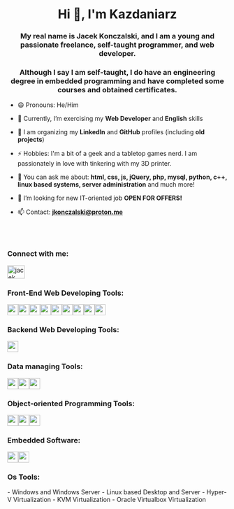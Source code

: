 <!--
**Kazdaniarz/Kazdaniarz** is a ✨ _special_ ✨ repository because its `README.md` (this file) appears on your GitHub profile.
-->

<h1 align="center">Hi 👋, I'm Kazdaniarz</h1>
<h3 align="center">My real name is Jacek Konczalski, and I am a young and passionate freelance, self-taught programmer, and web developer.</h3>
<h3 align="center">Although I say I am self-taught, I do have an engineering degree in embedded programming and have completed some courses and obtained certificates.</h3>

- 😄 Pronouns: He/Him
  
- 🌱 Currently, I’m exercising my **Web Developer** and **English** skills

- 🌱 I am organizing my **LinkedIn** and **GitHub** profiles (including **old projects**)

- ⚡ Hobbies: I'm a bit of a geek and a tabletop games nerd. I am passionately in love with tinkering with my 3D printer.

- 💬 You can ask me about: **html, css, js, jQuery, php, mysql, python, c++, linux based systems, server administration** and much more!

- 👯 I’m looking for new IT-oriented job **OPEN FOR OFFERS!**

- 📫 Contact: **jkonczalski@proton.me**

<br>
<br>
<h3 align="left">Connect with me:</h3>
<p align="left">
<a href="https://www.linkedin.com/in/jacek-konczalski-2684232b6" target="blank"><img align="center" src="https://raw.githubusercontent.com/rahuldkjain/github-profile-readme-generator/master/src/images/icons/Social/linked-in-alt.svg" alt="jacek konczalski" height="30" width="40" /></a>
</p>

<h3 align="left">Front-End Web Developing Tools:</h3>
<p align="left" style="display: flex; flex-direction: row;">
  <img style="width: 25px; height: 25px;" src="https://cdn.jsdelivr.net/gh/devicons/devicon@latest/icons/html5/html5-original-wordmark.svg" />
  <img style="width: 25px; height: 25px;" src="https://cdn.jsdelivr.net/gh/devicons/devicon@latest/icons/css3/css3-original-wordmark.svg" />
  <img style="width: 25px; height: 25px;" src="https://cdn.jsdelivr.net/gh/devicons/devicon@latest/icons/javascript/javascript-plain.svg" />
  <img style="width: 25px; height: 25px;" src="https://cdn.jsdelivr.net/gh/devicons/devicon@latest/icons/jquery/jquery-plain-wordmark.svg" /> 
  <img style="width: 25px; height: 25px;" src="https://cdn.jsdelivr.net/gh/devicons/devicon@latest/icons/react/react-original-wordmark.svg" />
  <img style="width: 25px; height: 25px;" src="https://cdn.jsdelivr.net/gh/devicons/devicon@latest/icons/sass/sass-original.svg" />
  <img style="width: 25px; height: 25px;" src="https://cdn.jsdelivr.net/gh/devicons/devicon@latest/icons/bootstrap/bootstrap-original-wordmark.svg" />
  <img style="width: 25px; height: 25px;" src="https://cdn.jsdelivr.net/gh/devicons/devicon@latest/icons/wordpress/wordpress-plain-wordmark.svg" />
  <img style="width: 25px; height: 25px;" src="https://www.bsitsoftware.com/images/ajax/ajax_frameworks_BSIT_Software_Services_Web_And_App_Development_Company_In_India.png" />
</p>
<h3 align="left">Backend Web Developing Tools:</h3>
<p align="left" style="display: flex; flex-direction: row;">
  <img style="width: 25px; height: 25px;" src="https://cdn.jsdelivr.net/gh/devicons/devicon@latest/icons/php/php-original.svg" />
</p>
<h3 align="left">Data managing Tools:</h3>
<p align="left" style="display: flex; flex-direction: row;">
  <img style="width: 25px; height: 25px;" src="https://cdn.jsdelivr.net/gh/devicons/devicon@latest/icons/mysql/mysql-original-wordmark.svg" />
  <img style="width: 25px; height: 25px;" src="https://cdn.jsdelivr.net/gh/devicons/devicon@latest/icons/postgresql/postgresql-plain-wordmark.svg" />
  <img style="width: 25px; height: 25px;" src="https://cdn.jsdelivr.net/gh/devicons/devicon@latest/icons/json/json-original.svg" />
</p>
<h3 align="left">Object-oriented Programming Tools:</h3>
<p align="left" style="display: flex; flex-direction: row;">
  <img style="width: 25px; height: 25px;" src="https://cdn.jsdelivr.net/gh/devicons/devicon@latest/icons/cplusplus/cplusplus-original.svg" />  
  <img style="width: 25px; height: 25px;" src="https://cdn.jsdelivr.net/gh/devicons/devicon@latest/icons/python/python-original-wordmark.svg" />
  <img style="width: 25px; height: 25px;" src="https://cdn.jsdelivr.net/gh/devicons/devicon@latest/icons/bash/bash-original.svg" />
</p>
<h3 align="left">Embedded Software:</h3>
<p align="left" style="display: flex; flex-direction: row;">
  <img style="width: 25px; height: 25px;" src="https://cdn.jsdelivr.net/gh/devicons/devicon@latest/icons/arduino/arduino-original-wordmark.svg" />
  <img style="width: 25px; height: 25px;" src="https://cdn.jsdelivr.net/gh/devicons/devicon@latest/icons/raspberrypi/raspberrypi-original.svg" />
</p>
<h3 align="left">Os Tools:</h3>
<p align="left">
  - Windows and Windows Server
  - Linux based Desktop and Server
  - Hyper-V Virtualization
  - KVM Virtualization
  - Oracle Virtualbox Virtualization
</p>
